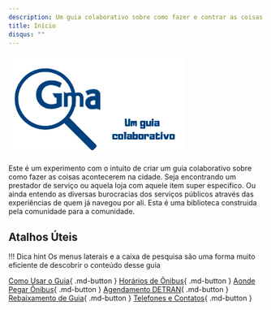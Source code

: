 ```yaml
---
description: Um guia colaborativo sobre como fazer e contrar as coisas em Guararema São Paulo
title: Início
disqus: ""
---
```


![Apresentação](img/capa.png)

Este é um experimento com o intuito de criar um guia colaborativo sobre como fazer as coisas acontecerem na cidade. 
Seja encontrando um prestador de serviço ou aquela loja com aquele item super especifico. 
Ou ainda entendo as diversas burocracias dos serviços públicos através das experiências de quem já navegou por ali.
Esta é uma biblioteca construida pela comunidade para a comunidade.


## Atalhos Úteis


!!! Dica hint
    Os menus laterais e a caixa de pesquisa são uma forma muito eficiente de descobrir o conteúdo desse guia


[Como Usar o Guia](sobre/){ .md-button }
[Horários de Ônibus](onibus/){ .md-button }
[Aonde Pegar Ônibus](onibus/#onde-pegar-os-onibus){ .md-button }
[Agendamento DETRAN](detran/#agendar-visita-detran){ .md-button }
[Rebaixamento de Guia](servicos_publicos/#rebaixamento-de-guia){ .md-button }
[Telefones e Contatos](prefeitura/#telefones_publicos){ .md-button }

